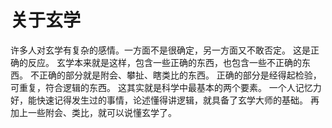 # 关于玄学
许多人对玄学有复杂的感情。一方面不是很确定，另一方面又不敢否定。
这是正确的反应。
玄学本来就是这样，包含一些正确的东西，也包含一些不正确的东西。
不正确的部分就是附会、攀扯、瞎类比的东西。
正确的部分是经得起检验，可重复，符合逻辑的东西。
这其实就是科学中最基本的两个要素。
一个人记忆力好，能快速记得发生过的事情，论述懂得讲逻辑，就具备了玄学大师的基础。
再加上一些附会、类比，就可以说懂玄学了。
